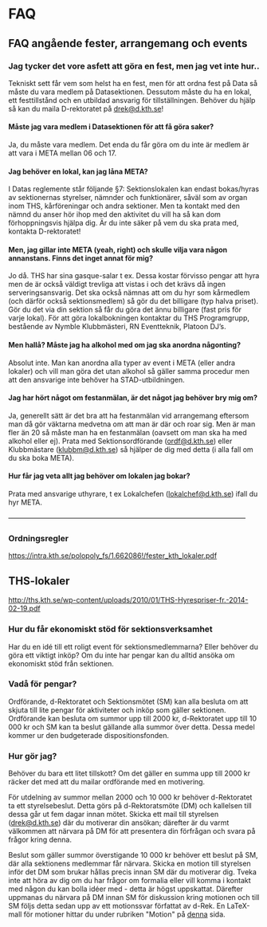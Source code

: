 # FAQ

## FAQ angående fester, arrangemang och events


### Jag tycker det vore asfett att göra en fest, men jag vet inte hur..

Tekniskt sett får vem som helst ha en fest, men för att ordna fest på
Data så måste du vara medlem på Datasektionen. Dessutom måste du ha en
lokal, ett festtillstånd och en utbildad ansvarig för tillställningen.
Behöver du hjälp så kan du maila D-rektoratet på drek@d.kth.se!

#### Måste jag vara medlem i Datasektionen för att få göra saker?

Ja, du måste vara medlem. Det enda du får göra om du inte är medlem är
att vara i META mellan 06 och 17.

#### Jag behöver en lokal, kan jag låna META?

I Datas reglemente står följande §7: Sektionslokalen kan endast
bokas/hyras av sektionernas styrelser, nämnder och funktionärer, såväl
som av organ inom THS, kårföreningar och andra sektioner. Men ta kontakt
med den nämnd du anser hör ihop med den aktivitet du vill ha så kan dom
förhoppningsvis hjälpa dig. Är du inte säker på vem du ska prata med,
kontakta D-rektoratet!

#### Men, jag gillar inte META (yeah, right) och skulle vilja vara någon annanstans. Finns det inget annat för mig?

Jo då. THS har sina gasque-salar t ex. Dessa kostar förvisso pengar att
hyra men de är också väldigt trevliga att vistas i och det krävs då
ingen serveringsansvarig. Det ska också nämnas att om du hyr som
kårmedlem (och därför också sektionsmedlem) så gör du det billigare (typ
halva priset). Gör du det via din sektion så får du göra det ännu
billigare (fast pris för varje lokal). För att göra lokalbokningen
kontaktar du THS Programgrupp, bestående av Nymble Klubbmästeri, RN
Eventteknik, Platoon DJ’s.

#### Men hallå? Måste jag ha alkohol med om jag ska anordna någonting?

Absolut inte. Man kan anordna alla typer av event i META (eller andra
lokaler) och vill man göra det utan alkohol så gäller samma procedur men
att den ansvarige inte behöver ha STAD-utbildningen.

#### Jag har hört något om festanmälan, är det något jag behöver bry mig om?

Ja, generellt sätt är det bra att ha festanmälan vid arrangemang
eftersom man då gör väktarna medvetna om att man är där och roar sig.
Men är man fler än 20 så måste man ha en festanmälan (oavsett om man ska
ha med alkohol eller ej). Prata med Sektionsordförande (ordf@d.kth.se)
eller Klubbmästare (klubbm@d.kth.se) så hjälper de dig med detta (i alla
fall om du ska boka META).

#### Hur får jag veta allt jag behöver om lokalen jag bokar?

Prata med ansvarige uthyrare, t ex Lokalchefen (lokalchef@d.kth.se)
ifall du hyr META.

––––––––––––––––––––––––––––––––––––––––––––––––––––––––––––––––––––

### Ordningsregler


<https://intra.kth.se/polopoly_fs/1.662086!/fester_kth_lokaler.pdf>

THS-lokaler
-----------

<http://ths.kth.se/wp-content/uploads/2010/01/THS-Hyrespriser-fr.-2014-02-19.pdf>

### Hur du får ekonomiskt stöd för sektionsverksamhet

Har du en idé till ett roligt event för sektionsmedlemmarna? Eller
behöver du göra ett viktigt inköp? Om du inte har pengar kan du alltid
ansöka om ekonomiskt stöd från sektionen.

### Vadå för pengar?

Ordförande, d-Rektoratet och Sektionsmötet (SM) kan alla besluta om att
skjuta till lite pengar för aktiviteter och inköp som gäller sektionen.
Ordförande kan besluta om summor upp till 2000 kr, d-Rektoratet upp till
10 000 kr och SM kan ta beslut gällande alla summor över detta. Dessa
medel kommer ur den budgeterade dispositionsfonden.

### Hur gör jag?

Behöver du bara ett litet tillskott? Om det gäller en summa upp till
2000 kr räcker det med att du mailar ordförande med en motivering.

För utdelning av summor mellan 2000 och 10 000 kr behöver d-Rektoratet
ta ett styrelsebeslut. Detta görs på d-Rektoratsmöte (DM) och kallelsen
till dessa går ut fem dagar innan mötet. Skicka ett mail till styrelsen
(drek@d.kth.se) där du motiverar din ansökan; därefter är du varmt
välkommen att närvara på DM för att presentera din förfrågan och svara
på frågor kring denna.

Beslut som gäller summor överstigande 10 000 kr behöver ett beslut på
SM, där alla sektionens medlemmar får närvara. Skicka en motion till
styrelsen inför det DM som brukar hållas precis innan SM där du
motiverar dig. Tveka inte att höra av dig om du har frågor om formalia
eller vill komma i kontakt med någon du kan bolla idéer med - detta är
högst uppskattat. Därefter uppmanas du närvara på DM innan SM för
diskussion kring motionen och till SM följs detta sedan upp av ett
motionssvar författat av d-Rek. En LaTeX-mall för motioner hittar du
under rubriken "Motion" på [denna](/sektionen/organisation) sida.
